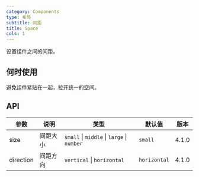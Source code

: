 ```yaml
---
category: Components
type: 布局
subtitle: 间距
title: Space
cols: 1
---
```


设置组件之间的间距。

## 何时使用

避免组件紧贴在一起，拉开统一的空间。

## API

| 参数      | 说明     | 类型                                       | 默认值       | 版本  |
| --------- | -------- | ------------------------------------------ | ------------ | ----- |
| size      | 间距大小 | `small` \| `middle` \| `large` \| `number` | `small`      | 4.1.0 |
| direction | 间距方向 | `vertical` \| `horizontal`                 | `horizontal` | 4.1.0 |
